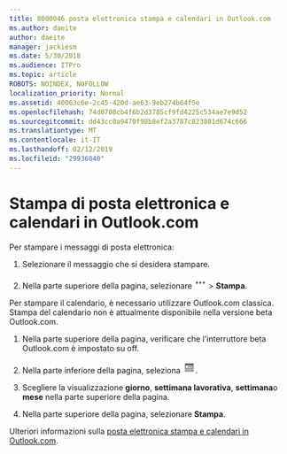 ```yaml
---
title: 8000046 posta elettronica stampa e calendari in Outlook.com
ms.author: daeite
author: daeite
manager: jackiesm
ms.date: 5/30/2018
ms.audience: ITPro
ms.topic: article
ROBOTS: NOINDEX, NOFOLLOW
localization_priority: Normal
ms.assetid: 40063c6e-2c45-420d-ae63-9eb274b64f5e
ms.openlocfilehash: 74d0708cb4f6b2d3785cf9fd4225c534ae7e9d52
ms.sourcegitcommit: dd43cc0a9470f98b8ef2a3787c823801d674c666
ms.translationtype: MT
ms.contentlocale: it-IT
ms.lasthandoff: 02/12/2019
ms.locfileid: "29936040"
---
```

# <a name="print-email-and-calendars-in-outlookcom"></a>Stampa di posta elettronica e calendari in Outlook.com

Per stampare i messaggi di posta elettronica:
  
1. Selezionare il messaggio che si desidera stampare.
    
2. Nella parte superiore della pagina, selezionare ![ulteriori azioni](media/64993e8a-4a62-43b1-aa05-90f5ad4cba54.png) \> **Stampa**. 
    
Per stampare il calendario, è necessario utilizzare Outlook.com classica. Stampa del calendario non è attualmente disponibile nella versione beta Outlook.com.
  
1. Nella parte superiore della pagina, verificare che l'interruttore beta Outlook.com è impostato su off.
    
2. Nella parte inferiore della pagina, seleziona  ![Calendario](media/9e1a821a-c32e-4851-a866-342a39ffdca0.png).
    
3. Scegliere la visualizzazione **giorno**, **settimana lavorativa**, **settimana**o **mese** nella parte superiore della pagina. 
    
4. Nella parte superiore della pagina, selezionare **Stampa**. 
    
Ulteriori informazioni sulla [posta elettronica stampa e calendari in Outlook.com](https://go.microsoft.com/fwlink/p/?linkid=2001208&amp;clcid=0x409).
  


